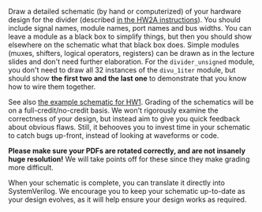 Draw a detailed schematic (by hand or computerized) of your hardware design for the divider (described [in the HW2A instructions](hw2a.md)). You should include signal names, module names, port names and bus widths. You can leave a module as a black box to simplify things, but then you should show elsewhere on the schematic what that black box does. Simple modules (muxes, shifters, logical operators, registers) can be drawn as in the lecture slides and don't need further elaboration. For the `divider_unsigned` module, you don't need to draw all 32 instances of the `divu_1iter` module, but should show **the first two and the last one** to demonstrate that you know how to wire them together.

See also [the example schematic for HW1](../hw1/hw1-schematic.pdf). Grading of the schematics will be on a full-credit/no-credit basis. We won't rigorously examine the correctness of your design, but instead aim to give you quick feedback about obvious flaws. Still, it behooves you to invest time in your schematic to catch bugs up-front, instead of looking at waveforms or code.

**Please make sure your PDFs are rotated correctly, and are not insanely huge resolution!** We will take points off for these since they make grading more difficult.

When your schematic is complete, you can translate it directly into SystemVerilog. We encourage you to keep your schematic up-to-date as your design evolves, as it will help ensure your design works as required.
